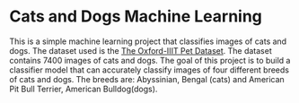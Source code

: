 # Cats and Dogs Machine Learning

This is a simple machine learning project that classifies images of cats and dogs. The dataset used is the [The Oxford-IIIT Pet Dataset](https://www.robots.ox.ac.uk/~vgg/data/pets/). The dataset contains 7400 images of cats and dogs. The goal of this project is to build a classifier model that can accurately classify images of four different breeds of cats and dogs. The breeds are: Abyssinian, Bengal (cats) and American Pit Bull Terrier, American Bulldog(dogs).